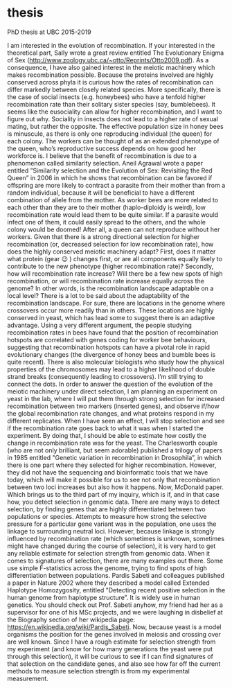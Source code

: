 # thesis
PhD thesis at UBC 2015-2019

I am interested in the evolution of recombination. If your interested in the theoretical part, Sally wrote a great review entitled The Evolutionary Enigma of Sex (http://www.zoology.ubc.ca/~otto/Reprints/Otto2009.pdf). As a consequence, I have also gained interest in the meiotic machinery which makes recombination possible. Because the proteins involved are highly conserved across phyla it is curious how the rates of recombination can differ markedly between closely related species. More specifically, there is the case of social insects (e.g. honeybees) who have a tenfold higher recombination rate than their solitary sister species (say, bumblebees). It seems like the eusociality can allow for higher recombination, and I want to figure out why. Sociality in insects does not lead to a higher rate of sexual mating, but rather the opposite. The effective population size in honey bees is minuscule, as there is only one reproducing individual (the queen) for each colony. The workers can be thought of as an extended phenotype of the queen, who’s reproductive success depends on how good her workforce is. I believe that the benefit of recombination is due to a phenomenon called similarity selection. Aneil Agrawal wrote a paper entitled ”Similarity selection and the Evolution of Sex: Revisiting the Red Queen” in 2006 in which he shows that recombination can be favored if offspring are more likely to contract a parasite from their mother than from a random individual, because it will be beneficial to have a different combination of allele from the mother. As worker bees are more related to each other than they are to their mother (haplo-diploidy is weird), low recombination rate would lead them to be quite similar. If a parasite would infect one of them, it could easily spread to the others, and the whole colony would be doomed! After all, a queen can not reproduce without her workers.
  Given that there is a strong directional selection for higher recombination (or, decreased selection for low recombination rate), how does the highly conserved meiotic machinery adapt? First, does it matter what protein (gear :wink: ) changes first, or are all components equally likely to contribute to the new phenotype (higher recombination rate)? Secondly, how will recombination rate increase? Will there be a few new spots of high recombination, or will recombination rate increase equally across the genome? In other words, is the recombination landscape adaptable on a local level? There is a lot to be said about the adaptability of the recombination landscape. For sure, there are locations in the genome where crossovers occur more readily than in others. These locations are highly conserved in yeast, which has lead some to suggest there is an adaptive advantage. Using a very different argument, the people studying recombination rates in bees have found that the position of recombination hotspots are correlated with genes coding for worker bee behaviours, suggesting that recombination hotspots can have a pivotal role in rapid evolutionary changes (the divergence of honey bees and bumble bees is quite recent). There is also molecular biologists who study how the physical properties of the chromosomes may lead to a higher likelihood of double strand breaks (consequently leading to crossovers). I’m still trying to connect the dots.
  In order to answer the question of the evolution of the meiotic machinery under direct selection, I am planning an experiment on yeast in the lab, where I will put them through strong selection for increased recombination between two markers (inserted genes), and observe if/how the global recombination rate changes, and what proteins respond in my different replicates. When I have seen an effect, I will stop selection and see if the recombination rate goes back to what it was when I started the experiment. By doing that, I should be able to estimate how costly the change in recombination rate was for the yeast. The Charlesworth couple (who are not only brilliant, but seem adorable) published a trilogy of papers in 1985 entitled "Genetic variation in recombination in Drosophila”, in which there is one part where they selected for higher recombination. However, they did not have the sequencing and bioinformatic tools that we have today, which will make it possible for us to see not only that recombination between two loci increases but also how it happens. Now, McDonald paper.
  Which brings us to the third part of my inquiry, which is if, and in that case how, you detect selection in genomic data. There are many ways to detect selection, by finding genes that are highly differentiated between two populations or species. Attempts to measure how strong the selective pressure for a particular gene variant was in the population, one uses the linkage to surrounding neutral loci. However, because linkage is strongly influenced by recombination rate (which sometimes is unknown, sometimes might have changed during the course of selection), it is very hard to get any reliable estimate for selection strength from genomic data. When it comes to signatures of selection, there are many examples out there. Some use simple F-statistics across the genome, trying to find spots of high differentiation between populations. Pardis Sabeti and colleagues published a paper in Nature 2002 where they described a model called Extended Haplotype Homozygosity, entitled "Detecting recent positive selection in the human genome from haplotype structure”. It is widely use in human genetics. You should check out Prof. Sabeti anyhow, my friend had her as a supervisor for one of his MSc projects, and we were laughing in disbelief at the Biography section of her wikipedia page: https://en.wikipedia.org/wiki/Pardis_Sabeti.
  Now, because yeast is a model organisms the position for the genes involved in meiosis and crossing over are well known. Since I have a rough estimate for selection strength from my experiment (and know for how many generations the yeast were put through this selection), it will be curious to see if I can find signatures of that selection on the candidate genes, and also see how far off the current methods to measure selection strength is from my experimental measurement.
  
  
  
